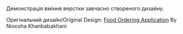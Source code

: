 Демонстрація вміння верстки завчасно створеного дизайну.
<p>Оригінальний дизайн/Original Design:
<a href="https://www.figma.com/community/file/1270092817691687895">Food Ordering Application</a> By 
Nioosha Khanbabakhani
</p>
